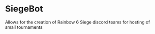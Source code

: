 # SiegeBot
 Allows for the creation of Rainbow 6 Siege discord teams for hosting of small tournaments
